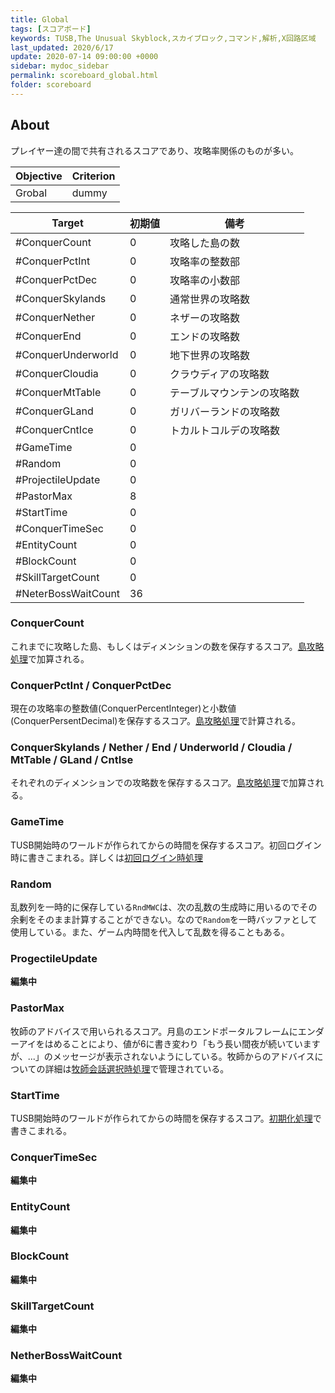 ```yaml
---
title: Global
tags: [スコアボード]
keywords: TUSB,The Unusual Skyblock,スカイブロック,コマンド,解析,X回路区域
last_updated: 2020/6/17
update: 2020-07-14 09:00:00 +0000
sidebar: mydoc_sidebar
permalink: scoreboard_global.html
folder: scoreboard
---
```


## About

プレイヤー達の間で共有されるスコアであり、攻略率関係のものが多い。

|Objective|Criterion|
|-|-|
|Grobal|dummy|

|Target|初期値|備考|
|-|-|-|
|#ConquerCount|0|攻略した島の数|
|#ConquerPctInt|0|攻略率の整数部|
|#ConquerPctDec|0|攻略率の小数部|
|#ConquerSkylands|0|通常世界の攻略数|
|#ConquerNether|0|ネザーの攻略数|
|#ConquerEnd|0|エンドの攻略数|
|#ConquerUnderworld|0|地下世界の攻略数|
|#ConquerCloudia|0|クラウディアの攻略数|
|#ConquerMtTable|0|テーブルマウンテンの攻略数|
|#ConquerGLand|0|ガリバーランドの攻略数|
|#ConquerCntIce|0|トカルトコルデの攻略数|
|#GameTime|0|
|#Random|0|
|#ProjectileUpdate|0|
|#PastorMax|8|
|#StartTime|0|
|#ConquerTimeSec|0|
|#EntityCount|0|
|#BlockCount|0|
|#SkillTargetCount|0|
|#NeterBossWaitCount|36|

### ConquerCount

これまでに攻略した島、もしくはディメンションの数を保存するスコア。[島攻略処理](conquerProcessing.html)で加算される。

### ConquerPctInt / ConquerPctDec

現在の攻略率の整数値(ConquerPercentInteger)と小数値(ConquerPersentDecimal)を保存するスコア。[島攻略処理](conquerProcessing.html)で計算される。

### ConquerSkylands / Nether / End / Underworld / Cloudia / MtTable / GLand / CntIse

それぞれのディメンションでの攻略数を保存するスコア。[島攻略処理](conquerProcessing.html)で加算される。

### GameTime

TUSB開始時のワールドが作られてからの時間を保存するスコア。初回ログイン時に書きこまれる。詳しくは[初回ログイン時処理](firstLoginProcessing.html)

### Random

乱数列を一時的に保存している`RndMWC`は、次の乱数の生成時に用いるのでその余剰をそのまま計算することができない。なので`Random`を一時バッファとして使用している。また、ゲーム内時間を代入して乱数を得ることもある。

### ProgectileUpdate

**編集中**

### PastorMax

牧師のアドバイスで用いられるスコア。月島のエンドポータルフレームにエンダーアイをはめることにより、値が6に書き変わり「もう長い間夜が続いていますが、...」のメッセージが表示されないようにしている。牧師からのアドバイスについての詳細は[牧師会話選択時処理](3_pastorTalk.html)で管理されている。

### StartTime

TUSB開始時のワールドが作られてからの時間を保存するスコア。[初期化処理](initializeProcessing.html)で書きこまれる。

### ConquerTimeSec

**編集中**

### EntityCount

**編集中**

### BlockCount

**編集中**

### SkillTargetCount

**編集中**

### NetherBossWaitCount

**編集中**
